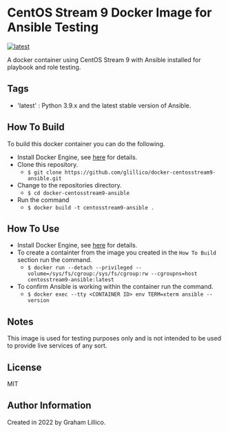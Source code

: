 # CentOS Stream 9 Docker Image for Ansible Testing

[![latest](https://github.com/glillico/docker-centosstream9-ansible/workflows/latest/badge.svg)](https://github.com/glillico/docker-centosstream9-ansible/actions?query=workflow%3Alatest)

A docker container using CentOS Stream 9 with Ansible installed for playbook and role testing.

## Tags

  - 'latest'  : Python 3.9.x and the latest stable version of Ansible.

## How To Build

To build this docker container you can do the following.

  - Install Docker Engine, see [here](https://docs.docker.com/engine/install/) for details.
  - Clone this repository.
    - `$ git clone https://github.com/glillico/docker-centosstream9-ansible.git`
  - Change to the repositories directory.
    - `$ cd docker-centosstream9-ansible`
  - Run the command
    - `$ docker build -t centosstream9-ansible .`

## How To Use

  - Install Docker Engine, see [here](https://docs.docker.com/engine/install/) for details.
  - To create a containter from the image you created in the `How To Build` section run the command.
    - `$ docker run --detach --privileged --volume=/sys/fs/cgroup:/sys/fs/cgroup:rw --cgroupns=host centosstream9-ansible:latest`
  - To confirm Ansible is working within the container run the command.
    - `$ docker exec --tty <CONTAINER ID> env TERM=xterm ansible --version`

## Notes

This image is used for testing purposes only and is not intended to be used to provide live services of any sort.

## License

MIT

## Author Information

Created in 2022 by Graham Lillico.
